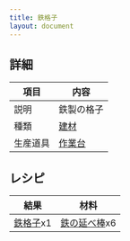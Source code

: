 ```yaml
---
title: 鉄格子
layout: document
---
```

## 詳細

|項目|内容|
|---|---|
|説明|鉄製の格子|
|種類|[建材](建材)|
|生産道具|[作業台](作業台)|

## レシピ

|結果|材料|
|---|---|
|[鉄格子](鉄格子)x1|[鉄の延べ棒](鉄の延べ棒)x6|

